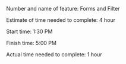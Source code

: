 Number and name of feature: Forms and Filter

Estimate of time needed to complete: 4 hour

Start time: 1:30 PM

Finish time: 5:00 PM

Actual time needed to complete: 1 hour
